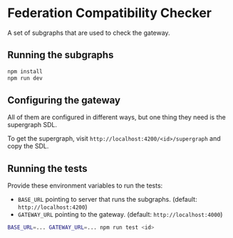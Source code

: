 # Federation Compatibility Checker

A set of subgraphs that are used to check the gateway.

## Running the subgraphs

```bash
npm install
npm run dev
```

## Configuring the gateway

All of them are configured in different ways, but one thing they need is the supergraph SDL.

To get the supergraph, visit `http://localhost:4200/<id>/supergraph` and copy the SDL.

## Running the tests

Provide these environment variables to run the tests:

- `BASE_URL` pointing to server that runs the subgraphs. (default: `http://localhost:4200`)
- `GATEWAY_URL` pointing to the gateway. (default: `http://localhost:4000`)

```bash
BASE_URL=... GATEWAY_URL=... npm run test <id>
```
